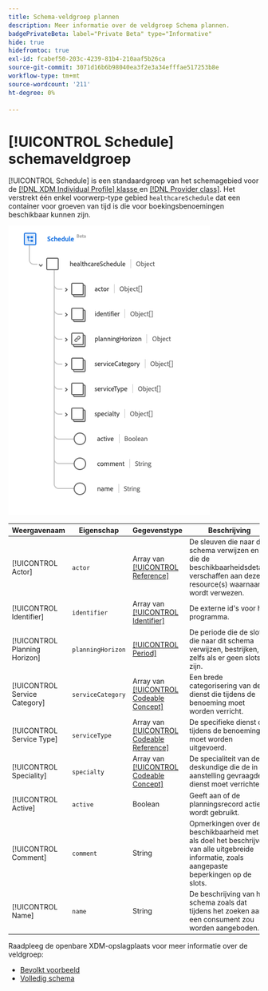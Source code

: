 ```yaml
---
title: Schema-veldgroep plannen
description: Meer informatie over de veldgroep Schema plannen.
badgePrivateBeta: label="Private Beta" type="Informative"
hide: true
hidefromtoc: true
exl-id: fcabef50-203c-4239-81b4-210aaf5b26ca
source-git-commit: 3071d16b6b98040ea3f2e3a34efffae517253b8e
workflow-type: tm+mt
source-wordcount: '211'
ht-degree: 0%

---
```


# [!UICONTROL Schedule] schemaveldgroep

[!UICONTROL Schedule] is een standaardgroep van het schemagebied voor de [[!DNL XDM Individual Profile]  klasse ](../../../classes/individual-profile.md) en [[!DNL Provider class]](../../../classes/provider.md). Het verstrekt één enkel voorwerp-type gebied `healthcareSchedule` dat een container voor groeven van tijd is die voor boekingsbenoemingen beschikbaar kunnen zijn.

![ de groepsstructuur van het Gebied ](../../../images/healthcare/field-groups/schedule.png)

| Weergavenaam | Eigenschap | Gegevenstype | Beschrijving |
| --- | --- | --- | --- |
| [!UICONTROL Actor] | `actor` | Array van [[!UICONTROL Reference]](../data-types/reference.md) | De sleuven die naar dit schema verwijzen en die de beschikbaarheidsdetails verschaffen aan deze resource(s) waarnaar wordt verwezen. |
| [!UICONTROL Identifier] | `identifier` | Array van [[!UICONTROL Identifier]](../data-types/identifier.md) | De externe id&#39;s voor het programma. |
| [!UICONTROL Planning Horizon] | `planningHorizon` | [[!UICONTROL Period]](../data-types/period.md) | De periode die de slots die naar dit schema verwijzen, bestrijken, zelfs als er geen slots zijn. |
| [!UICONTROL Service Category] | `serviceCategory` | Array van [[!UICONTROL Codeable Concept]](../data-types/codeable-concept.md) | Een brede categorisering van de dienst die tijdens de benoeming moet worden verricht. |
| [!UICONTROL Service Type] | `serviceType` | Array van [[!UICONTROL Codeable Reference]](../data-types/codeable-reference.md) | De specifieke dienst die tijdens de benoeming moet worden uitgevoerd. |
| [!UICONTROL Speciality] | `specialty` | Array van [[!UICONTROL Codeable Concept]](../data-types/codeable-concept.md) | De specialiteit van de deskundige die de in de aanstelling gevraagde dienst moet verrichten. |
| [!UICONTROL Active] | `active` | Boolean | Geeft aan of de planningsrecord actief wordt gebruikt. |
| [!UICONTROL Comment] | `comment` | String | Opmerkingen over de beschikbaarheid met als doel het beschrijven van alle uitgebreide informatie, zoals aangepaste beperkingen op de slots. |
| [!UICONTROL Name] | `name` | String | De beschrijving van het schema zoals dat tijdens het zoeken aan een consument zou worden aangeboden. |

Raadpleeg de openbare XDM-opslagplaats voor meer informatie over de veldgroep:

* [ Bevolkt voorbeeld ](https://github.com/adobe/xdm/blob/master/extensions/industry/healthcare/fhir/fieldgroups/schedule.example.1.json)
* [ Volledig schema ](https://github.com/adobe/xdm/blob/master/extensions/industry/healthcare/fhir/fieldgroups/schedule.schema.json)
